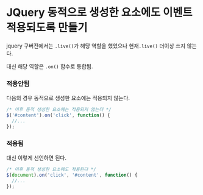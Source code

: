# JQuery 동적으로 생성한 요소에도 이벤트 적용되도록 만들기

jquery 구버전에서는 `.live()`가 해당 역할을 했었으나 현재`.live()` 더이상 쓰지 않는다.

대신 해당 역할은 `.on()` 함수로 통합됨.

### 적용안됨

다음의 경우 동적으로 생성한 요소에는 적용되지 않는다.

```javascript
/* 이후 동적 생성한 요소에는 적용되지 않는다 */
$('#content').on('click', function() {
  //...
});
```

### 적용됨

대신 이렇게 선언하면 된다.

```javascript
/* 이후 동적 생성한 요소에도 적용된다 */
$(document).on('click', '#content', function() {
  //...
});
```
